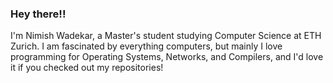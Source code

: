 ### Hey there!!
I'm Nimish Wadekar, a Master's student studying Computer Science at ETH Zurich. I am fascinated by everything computers, but mainly I love programming for Operating Systems, Networks, and Compilers, and I'd love it if you checked out my repositories!
